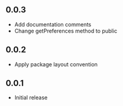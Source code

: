 ## 0.0.3

- Add documentation comments
- Change getPreferences method to public

## 0.0.2

- Apply package layout convention

## 0.0.1

- Initial release